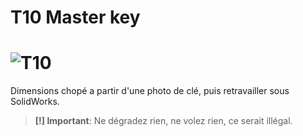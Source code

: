 T10 Master key
=========
![T10](https://cloud.githubusercontent.com/assets/8536299/8686209/975dcc08-2a84-11e5-8f82-a8892b663f3c.jpg)
=========
Dimensions chopé a partir d'une photo de clé, puis retravailler sous SolidWorks.
> **[!] Important**: Ne dégradez rien, ne volez rien, ce serait illégal.
